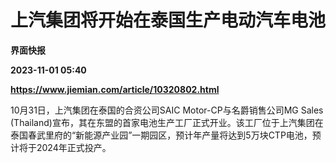 # 上汽集团将开始在泰国生产电动汽车电池
**界面快报**

**2023-11-01 05:40**

**https://www.jiemian.com/article/10320802.html**

10月31日，上汽集团在泰国的合资公司SAIC Motor-CP与名爵销售公司MG Sales (Thailand)宣布，其在东盟的首家电池生产工厂正式开业。该工厂位于上汽集团在泰国春武里府的“新能源产业园”一期园区，预计年产量将达到5万块CTP电池，预计将于2024年正式投产。